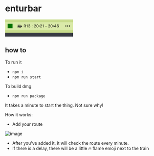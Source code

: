 # enturbar

![img.png](img.png)

how to
------

To run it

- ```npm i```
- ```npm run start```

To build dmg
- ```npm run package```

It takes a minute to start the thing.
Not sure why!


How it works:
- Add your route
<img width="391" alt="image" src="https://github.com/user-attachments/assets/76648da2-10d7-463b-8fec-8dfc8e9b38c8" />

- After you've added it, it will check the route every minute.
- If there is a delay, there will be a little 🔥 flame emoji next to the train

